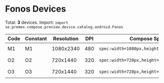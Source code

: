# Fonos Devices

Total: **3** devices. Import: `import se.premex.compose.preview.device.catalog.android.Fonos`

| Code | Constant | Resolution | DPI | Compose Spec | Preview Usage |
|------|----------|------------|-----|-------------|---------------|
| M1 | M1 | 1080x2340 | 480 | `spec:width=1080px,height=2340px,dpi=480` | `@Preview(device = Fonos.M1)` |
| O2 | O2 | 720x1440 | 320 | `spec:width=720px,height=1440px,dpi=320` | `@Preview(device = Fonos.O2)` |
| O3 | O3 | 720x1440 | 320 | `spec:width=720px,height=1440px,dpi=320` | `@Preview(device = Fonos.O3)` |

<!-- Generated automatically. Do not edit manually. -->
